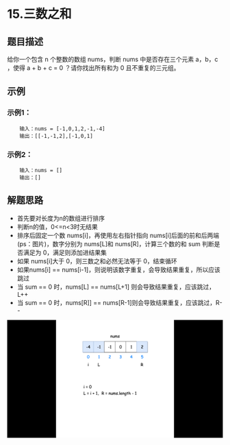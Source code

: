 # 15.三数之和

## 题目描述

给你一个包含 n 个整数的数组 nums，判断 nums 中是否存在三个元素 a，b，c ，使得 a + b + c = 0 ？请你找出所有和为 0 且不重复的三元组。

## 示例
### 示例1：
```
    输入：nums = [-1,0,1,2,-1,-4]
    输出：[[-1,-1,2],[-1,0,1]
```
### 示例2：
```
    输入：nums = []
    输出：[]
```
## 解题思路
- 首先要对长度为n的数组进行排序
- 判断n的值，0<=n<3时无结果
- 排序后固定一个数 nums[i]，再使用左右指针指向 nums[i]后面的前和后两端(ps：图片)，数字分别为 nums[L]和 nums[R]，计算三个数的和 sum 判断是否满足为 0，满足则添加进结果集
- 如果 nums[i]大于 0，则三数之和必然无法等于 0，结束循环
- 如果nums[i] == nums[i-1]，则说明该数字重复，会导致结果重复，所以应该跳过
- 当 sum == 0 时，nums[L] == nums[L+1] 则会导致结果重复，应该跳过，L++
- 当 sum == 0 时，nums[R]] == nums[R-1]则会导致结果重复，应该跳过，R--

![img](../../images/img_2.png)
